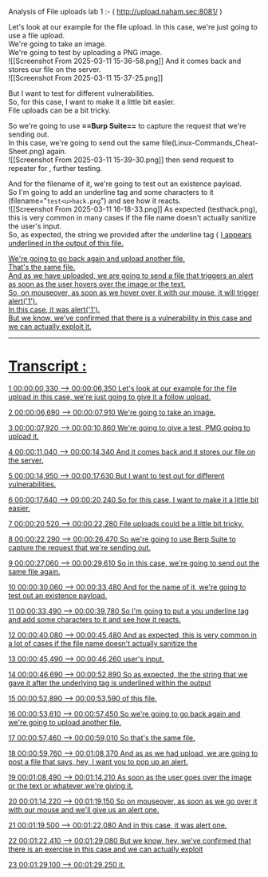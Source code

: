Analysis of File uploads lab 1 :-  ( http://upload.naham.sec:8081/ )

Let's look at our example for the file upload. In this case, we're just going to use a file upload.  
We're going to take an image.  
We're going to test by uploading a PNG image.  
![[Screenshot From 2025-03-11 15-36-58.png]]
And it comes back and stores our file on the server.  
![[Screenshot From 2025-03-11 15-37-25.png]]

But I want to test for different vulnerabilities.  
So, for this case, I want to make it a little bit easier.  
File uploads can be a bit tricky.  

So we're going to use **==Burp Suite==** to capture the request that we're sending out.  
In this case, we're going to send out the same file(Linux-Commands_Cheat-Sheet.png) again.  
![[Screenshot From 2025-03-11 15-39-30.png]]
then send request to repeater for , further testing.


And for the filename of it, we're going to test out an existence payload.  
So I'm going to add an underline tag and some characters to it (filename="`test<u>hack.png`") and see how it reacts.  
![[Screenshot From 2025-03-11 16-18-33.png]]
As expected (testhack.png), this is very common in many cases if the file name doesn't actually sanitize the user's input.  
So, as expected, the string we provided after the underline tag ( <u> ) appears underlined in the output of this file.  


We're going to go back again and upload another file.  
That's the same file.  
And as we have uploaded, we are going to send a file that triggers an alert as soon as the user hovers over the image or the text.  
So, on mouseover, as soon as we hover over it with our mouse, it will trigger alert('1').  
In this case, it was alert('1').  
But we know, we've confirmed that there is a vulnerability in this case and we can actually exploit it.





---


# Transcript :

1
00:00:00,330 --> 00:00:06,350
Let's look at our example for the file upload in this case, we're just going to give it a follow upload.

2
00:00:06,690 --> 00:00:07,910
We're going to take an image.

3
00:00:07,920 --> 00:00:10,860
We're going to give a test, PMG going to upload it.

4
00:00:11,040 --> 00:00:14,340
And it comes back and it stores our file on the server.

5
00:00:14,950 --> 00:00:17,630
But I want to test out for different vulnerabilities.

6
00:00:17,640 --> 00:00:20,240
So for this case, I want to make it a little bit easier.

7
00:00:20,520 --> 00:00:22,280
File uploads could be a little bit tricky.

8
00:00:22,290 --> 00:00:26,470
So we're going to use Berp Suite to capture the request that we're sending out.

9
00:00:27,060 --> 00:00:29,610
So in this case, we're going to send out the same file again.

10
00:00:30,060 --> 00:00:33,480
And for the name of it, we're going to test out an existence payload.

11
00:00:33,490 --> 00:00:39,780
So I'm going to put a you underline tag and add some characters to it and see how it reacts.

12
00:00:40,080 --> 00:00:45,480
And as expected, this is very common in a lot of cases if the file name doesn't actually sanitize the

13
00:00:45,490 --> 00:00:46,260
user's input.

14
00:00:46,690 --> 00:00:52,890
So as expected, the the string that we gave it after the underlying tag is underlined within the output

15
00:00:52,890 --> 00:00:53,590
of this file.

16
00:00:53,610 --> 00:00:57,450
So we're going to go back again and we're going to upload another file.

17
00:00:57,460 --> 00:00:59,010
So that's the same file.

18
00:00:59,760 --> 00:01:08,370
And as as we had upload, we are going to post a file that says, hey, I want you to pop up an alert.

19
00:01:08,490 --> 00:01:14,210
As soon as the user goes over the image or the text or whatever we're giving it.

20
00:01:14,220 --> 00:01:19,150
So on mouseover, as soon as we go over it with our mouse and we'll give us an alert one.

21
00:01:19,500 --> 00:01:22,080
And in this case, it was alert one.

22
00:01:22,410 --> 00:01:29,080
But we know, hey, we've confirmed that there is an exercise in this case and we can actually exploit

23
00:01:29,100 --> 00:01:29,250
it.